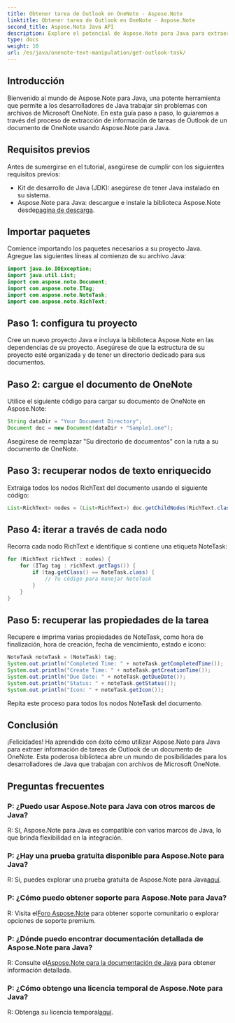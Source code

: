 ```yaml
---
title: Obtener tarea de Outlook en OneNote - Aspose.Note
linktitle: Obtener tarea de Outlook en OneNote - Aspose.Note
second_title: Aspose.Nota Java API
description: Explore el potencial de Aspose.Note para Java para extraer sin esfuerzo los detalles de las tareas de Outlook de los documentos de OneNote. Mejore su desarrollo de Java con esta sólida biblioteca.
type: docs
weight: 10
url: /es/java/onenote-text-manipulation/get-outlook-task/
---
```

## Introducción
Bienvenido al mundo de Aspose.Note para Java, una potente herramienta que permite a los desarrolladores de Java trabajar sin problemas con archivos de Microsoft OneNote. En esta guía paso a paso, lo guiaremos a través del proceso de extracción de información de tareas de Outlook de un documento de OneNote usando Aspose.Note para Java.
## Requisitos previos
Antes de sumergirse en el tutorial, asegúrese de cumplir con los siguientes requisitos previos:
- Kit de desarrollo de Java (JDK): asegúrese de tener Java instalado en su sistema.
-  Aspose.Note para Java: descargue e instale la biblioteca Aspose.Note desde[pagina de descarga](https://releases.aspose.com/note/java/).
## Importar paquetes
Comience importando los paquetes necesarios a su proyecto Java. Agregue las siguientes líneas al comienzo de su archivo Java:
```java
import java.io.IOException;
import java.util.List;
import com.aspose.note.Document;
import com.aspose.note.ITag;
import com.aspose.note.NoteTask;
import com.aspose.note.RichText;
```
## Paso 1: configura tu proyecto
Cree un nuevo proyecto Java e incluya la biblioteca Aspose.Note en las dependencias de su proyecto. Asegúrese de que la estructura de su proyecto esté organizada y de tener un directorio dedicado para sus documentos.
## Paso 2: cargue el documento de OneNote
Utilice el siguiente código para cargar su documento de OneNote en Aspose.Note:
```java
String dataDir = "Your Document Directory";
Document doc = new Document(dataDir + "Sample1.one");
```
Asegúrese de reemplazar "Su directorio de documentos" con la ruta a su documento de OneNote.
## Paso 3: recuperar nodos de texto enriquecido
Extraiga todos los nodos RichText del documento usando el siguiente código:
```java
List<RichText> nodes = (List<RichText>) doc.getChildNodes(RichText.class);
```
## Paso 4: iterar a través de cada nodo
Recorra cada nodo RichText e identifique si contiene una etiqueta NoteTask:
```java
for (RichText richText : nodes) {
    for (ITag tag : richText.getTags()) {
        if (tag.getClass() == NoteTask.class) {
            // Tu código para manejar NoteTask
        }
    }
}
```
## Paso 5: recuperar las propiedades de la tarea
Recupere e imprima varias propiedades de NoteTask, como hora de finalización, hora de creación, fecha de vencimiento, estado e icono:
```java
NoteTask noteTask = (NoteTask) tag;
System.out.println("Completed Time: " + noteTask.getCompletedTime());
System.out.println("Create Time: " + noteTask.getCreationTime());
System.out.println("Due Date: " + noteTask.getDueDate());
System.out.println("Status: " + noteTask.getStatus());
System.out.println("Icon: " + noteTask.getIcon());
```
Repita este proceso para todos los nodos NoteTask del documento.
## Conclusión
¡Felicidades! Ha aprendido con éxito cómo utilizar Aspose.Note para Java para extraer información de tareas de Outlook de un documento de OneNote. Esta poderosa biblioteca abre un mundo de posibilidades para los desarrolladores de Java que trabajan con archivos de Microsoft OneNote.
## Preguntas frecuentes
### P: ¿Puedo usar Aspose.Note para Java con otros marcos de Java?
R: Sí, Aspose.Note para Java es compatible con varios marcos de Java, lo que brinda flexibilidad en la integración.
### P: ¿Hay una prueba gratuita disponible para Aspose.Note para Java?
 R: Sí, puedes explorar una prueba gratuita de Aspose.Note para Java[aquí](https://releases.aspose.com/).
### P: ¿Cómo puedo obtener soporte para Aspose.Note para Java?
 R: Visita el[Foro Aspose.Note](https://forum.aspose.com/c/note/28) para obtener soporte comunitario o explorar opciones de soporte premium.
### P: ¿Dónde puedo encontrar documentación detallada de Aspose.Note para Java?
 R: Consulte el[Aspose.Note para la documentación de Java](https://reference.aspose.com/note/java/) para obtener información detallada.
### P: ¿Cómo obtengo una licencia temporal de Aspose.Note para Java?
 R: Obtenga su licencia temporal[aquí](https://purchase.aspose.com/temporary-license/).